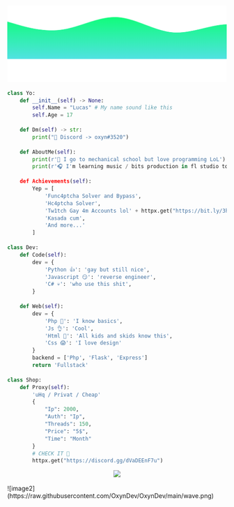 ![image1](https://raw.githubusercontent.com/OxynDev/OxynDev/main/wave%20(1).png)
```python
class Yo:
    def __init__(self) -> None:
        self.Name = "Lucas" # My name sound like this 
        self.Age = 17

    def Dm(self) -> str:
        print("👋 Discord -> oxyn#3520")
    
    def AboutMe(self):
        print(r'🔧 I go to mechanical school but love programming LoL')
        print(r'🎧 I'm learning music / bits production in fl studio too cuz its cool')

    def Achievements(self):
        Yep = [
            'Func4ptcha Solver and Bypass',
            'Hc4ptcha Solver',
            'Tw1tch Gay 4m Accounts lol' + httpx.get("https://bit.ly/3hG1LE7"), # ScreenShot
            'Kasada cum',
            'And more...'
        ]

class Dev:
    def Code(self):
        dev = {
            'Python 👍': 'gay but still nice',
            'Javascript 😏': 'reverse engineer',
            'C# 💀': 'who use this shit',
        } 
    
    def Web(self):
        dev = {
            'Php 🧐': 'I know basics',
            'Js 👌': 'Cool',
            'Html 🤙': 'All kids and skids know this',
            'Css 😱': 'I love design'
        }
        backend = ['Php', 'Flask', 'Express']
        return 'Fullstack'

class Shop:
    def Proxy(self):
        'uHq / Privat / Cheap'
        {
            "Ip": 2000,
            "Auth": "Ip",
            "Threads": 150,
            "Price": "5$",
            "Time": "Month"
        }
        # CHECK IT 👀
        httpx.get("https://discord.gg/dVaDEEnF7u")
```

<p align="center"> <img src="https://github-readme-stats.vercel.app/api?username=OxynDev&theme=tokyonight&show_icons=true&card_width=1100"> </p>
![image2](https://raw.githubusercontent.com/OxynDev/OxynDev/main/wave.png)
